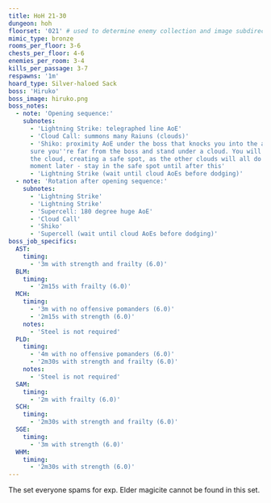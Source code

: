 ```yaml
---
title: HoH 21-30
dungeon: hoh
floorset: '021' # used to determine enemy collection and image subdirectory
mimic_type: bronze
rooms_per_floor: 3-6
chests_per_floor: 4-6
enemies_per_room: 3-4
kills_per_passage: 3-7
respawns: '1m'
hoard_type: Silver-haloed Sack
boss: 'Hiruko'
boss_image: hiruko.png
boss_notes:
  - note: 'Opening sequence:'
    subnotes:
      - 'Lightning Strike: telegraphed line AoE'
      - 'Cloud Call: summons many Raiuns (clouds)'
      - 'Shiko: proximity AoE under the boss that knocks you into the air; make
      sure you''re far from the boss and stand under a cloud. You will break
      the cloud, creating a safe spot, as the other clouds will all do AoEs a
      moment later - stay in the safe spot until after this'
      - 'Lightning Strike (wait until cloud AoEs before dodging)'
  - note: 'Rotation after opening sequence:'
    subnotes:
      - 'Lightning Strike'
      - 'Lightning Strike'
      - 'Supercell: 180 degree huge AoE'
      - 'Cloud Call'
      - 'Shiko'
      - 'Supercell (wait until cloud AoEs before dodging)'
boss_job_specifics:
  AST:
    timing:
      - '3m with strength and frailty (6.0)'
  BLM:
    timing:
      - '2m15s with frailty (6.0)'
  MCH:
    timing:
      - '3m with no offensive pomanders (6.0)'
      - '2m15s with strength (6.0)'
    notes:
      - 'Steel is not required'
  PLD:
    timing:
      - '4m with no offensive pomanders (6.0)'
      - '2m30s with strength and frailty (6.0)'
    notes:
      - 'Steel is not required'
  SAM:
    timing:
      - '2m with frailty (6.0)'
  SCH:
    timing:
      - '2m30s with strength and frailty (6.0)'
  SGE:
    timing:
      - '3m with strength (6.0)'
  WHM:
    timing:
      - '2m30s with strength (6.0)'
---
```


The set everyone spams for exp. Elder magicite cannot be found in this set.
